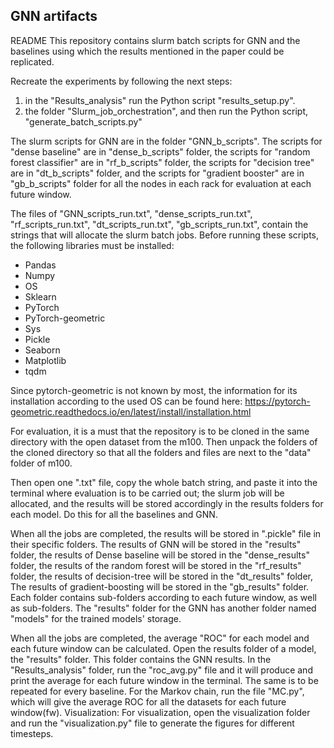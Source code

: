 ## GNN artifacts
README
This repository contains slurm batch scripts for GNN and the baselines using which the results mentioned in the paper could be replicated.

Recreate the experiments by following the next steps:
1) in the "Results_analysis" run the Python script "results_setup.py".
2) the folder "Slurm_job_orchestration", and then run the Python script, "generate_batch_scripts.py"

The slurm scripts for GNN are in the folder "GNN_b_scripts". The scripts for "dense baseline" are in "dense_b_scripts" folder, the scripts for "random forest classifier" are in "rf_b_scripts" folder, the scripts for "decision tree" are in "dt_b_scripts" folder, and the scripts for "gradient booster" are in "gb_b_scripts" folder for all the nodes in each rack for evaluation at each future window.

The files of "GNN_scripts_run.txt", "dense_scripts_run.txt", "rf_scripts_run.txt", "dt_scripts_run.txt", "gb_scripts_run.txt", contain the strings that will allocate the slurm batch jobs. 
Before running these scripts, the following libraries must be installed: 
- Pandas
- Numpy
- OS
- Sklearn
- PyTorch
- PyTorch-geometric
- Sys
- Pickle
- Seaborn
- Matplotlib
- tqdm

Since pytorch-geometric is not known by most, the information for its installation according to the used OS can be found here: https://pytorch-geometric.readthedocs.io/en/latest/install/installation.html 

For evaluation, it is a must that the repository is to be cloned in the same directory with the open dataset from the m100. Then unpack the folders of the cloned directory so that all the folders and files are next to the "data" folder of m100.


Then open one ".txt" file, copy the whole batch string, and paste it into the terminal where evaluation is to be carried out; the slurm job will be allocated, and the results will be stored accordingly in the results folders for each model. Do this for all the baselines and GNN.

When all the jobs are completed, the results will be stored in ".pickle" file in their specific folders. The results of GNN will be stored in the "results" folder, the results of Dense baseline will be stored in the "dense_results" folder, the results of the random forest will be stored in the "rf_results" folder, the results of decision-tree will be stored in the "dt_results" folder, The results of gradient-boosting will be stored in the "gb_results" folder.
Each folder contains sub-folders according to each future window, as well as sub-folders. The "results" folder for the GNN has another folder named "models" for the trained models' storage. 

When all the jobs are completed, the average "ROC" for each model and each future window can be calculated. Open the results folder of a model, the "results" folder. This folder contains the GNN results. In the "Results_analysis" folder, run the  "roc_avg.py" file and it will produce and print the average for each future window in the terminal. The same is to be repeated for every baseline.
For the Markov chain, run the file "MC.py", which will give the average ROC for all the datasets for each future window(fw).
Visualization:
For visualization, open the visualization folder and run the "visualization.py" file to generate the figures for different timesteps.

